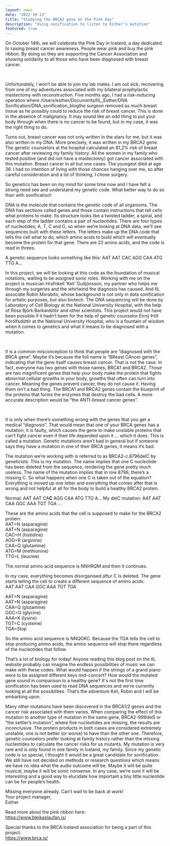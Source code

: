 ```yaml
---
layout: news
date: "2022-10-13"
title: "Studying the BRCA2 gene on the Pink Day"
description: "Using sonification to listen to Esther’s mutation"
featured: true
---
```


<script>
import CaptionedImage from "../../components/Images/CaptionedImage.svelte"
</script>

On October 14th, we will celebrate the Pink Day in Iceland, a day dedicated to raising breast cancer awareness. People wear pink and buy the pink ribbon. By doing so they are supporting the Cancer Association and showing solidarity to all those who have been diagnosed with breast cancer.

<br />

<CaptionedImage
src="news/esther_pink.jpg"
alt="A young woman standing in front of a pink shelving system in the laboratory"
caption="Esther Thorvalds at the Yellow Lab turned pink for the day"/>

Unfortunately, I won’t be able to join my lab mates. I am out sick, recovering from one of my adventures associated with my bilateral prophylactic mastectomy with reconstruction. Five months ago, I had a risk-reducing operation where /Users/esther/Documents/IIL_Esther/DNA Sonification/DNA_sonification_blogthe surgeon removed as much breast tissue as he possibly could to reduce the risk of breast cancer. This is done in the absence of malignancy. It may sound like an odd thing to put your body through when there is no cancer to be found, but in my case, it was the right thing to do. 

Turns out, breast cancer was not only written in the stars for me, but it was also written in my DNA. More precisely, it was written in my BRCA2 gene. The genetic counselors at the hospital calculated an 81,2% risk of breast cancer after reviewing my family history. All the women in my family who tested positive (and did not have a mastectomy) got cancer associated with this mutation. Breast cancer in all but one cases. The youngest died at age 36. I had no intention of living with those chances hanging over me, so after careful consideration and a lot of thinking, I chose surgery.

So genetics has been on my mind for some time now and I have felt a strong need see and understand my genetic code. What better way to do so than with sonification!

DNA is the molecule that contains the genetic code of all organisms. The DNA has sections called genes and those contain instructions that tell cells what proteins to make. Its structure looks like a twisted ladder, a spiral, and each step of the ladder contains a pair of nucleotides. There are four types of nucleotides; A, T, C and G, so when we’re looking at DNA data, we’ll see sequences built with these letters. The letters make up the DNA code that tells the cell what to do, which amino acids to build which will eventually become the protein for that gene. There are 22 amino acids, and the code is read in threes. 

A genetic sequence looks something like this:
AAT AAT CAC AGG CAA ATG TTG A...

In this project, we will be looking at this code as the foundation of musical notations, waiting to be assigned sonic roles. Working with me on the project is musician Hrafnkell ‘Keli’ Guðjónsson, my partner who helps me through my surgeries and the whirlwind the diagnosis has caused. And IIL associate Robin Morabito, whose background is not only in data sonification for artistic purposes, but also biotech. The DNA sequencing will be done by Laboratory of Cell Biology at the National University Hospital, with the help of Rósa Björk Barkardóttir and other scientists. This project would not have been possible if it hadn’t been for the help of genetic counselor Eirný Þöll Þórólfsdóttir at the National University Hospital, who is a fountain of wisdom when it comes to genetics and what it means to be diagnosed with a mutation.


<br />

<CaptionedImage
src="news/keli_pink_small.jpg"
alt="A young man with afro setting up a drum kit in a musical pink lit studio"
caption="Hrafnkell Örn Guðjónsson at Sundlaugin Studio, also turned pink for the day"/>

It is a common misconception to think that people are “diagnosed with the BRCA gene”. Maybe it’s because the full name is “BReast CAncer genes”, indicating that the gene itself causes breast cancer. That is not the case. In fact, everyone has two genes with those names, BRCA1 and BRCA2. Those are two magnificent genes that help your body make the protein that fights abnormal cellular growths in your body, growths that often can turn into cancer. Meaning the genes prevent cancer, they do not cause it. Having them isn’t a bad thing. The BRCA1 and BRCA2 genes contain the blueprint of the proteins that forms the enzymes that destroy the bad cells. A more accurate description would be “the ANTI-breast cancer genes”.

<br />

<CaptionedImage
src="news/robin_pink.jpg"
alt="A young person sitting in front of a laptop and a computer monitor by a pink desk filled with books and technical elements, on their hand is an electronic glove with loads of chords plugged in"
caption="Robin Morabito working hard on their sonification project this summer at the Yellow Lab – turned pink of course"/>

It is only when there’s something wrong with the genes that you get a medical “diagnosis”. That would mean that one of your BRCA genes has a mutation, it is faulty, which causes the gene to make unstable proteins that can’t fight cancer even if their life depended upon it … which it does. This is called a mutation. Genetic mutations aren’t bad in general but if someone says they have a mutation in one of their BRCA genes, it means it’s bad. 

The mutation we’re working with is referred to as BRCA2-c.8796delC by geneticists. This is my mutation. The name implies that one C nucleotide has been deleted from the sequence, rendering the gene pretty much useless. The name of the mutation implies that in row 8796, there’s a missing C. So what happens when one C is taken out of the equation? Everything is moved up one letter and everything that comes after that is wrong and not helpful at all for the body to build a healthy BRCA2 protein.

Normal: AAT AAT CA<b>C</b> AGG CAA ATG TTG A...
My delC mutation: AAT AAT CAA GGC AAA TGT TGA ...
<br />

These are the amino acids that the cell is supposed to make for the BRCA2 protein: <br />
AAT=N (asparagine)<br />
AAT=N (asparagine)<br />
CA<em>C</em>=H (histidine)<br />
AGG=R (arginine)<br />
CAA=Q (glutamine)<br />
ATG=M (methionine)<br />
TTG=L (leucine)<br />
 
The normal amino acid sequence is NNHRQM and then it continues. 
 
In my case, everything becomes disorganised aftur C is deleted. The gene starts telling the cell to create a different sequence of amino acids: <br />
AAT AAT CA<em>A GGC AAA TGT TGA</em>
 
AAT=N (asparagine)<br />
AAT=N (asparagine)<br />
CAA=Q (glutamine)<br />
GGC=G (glycine)<br />
AAA=K (lysine)<br />
TGT=C (cysteine)<br />
TGA=Stop<br />
 
So the amino acid sequence is NNQGKC. Because the TGA tells the cell to stop producing amino acids, the amino sequence will stop there regardless of the nucleotides that follow. 

That‘s a lot of biology for today! Anyone reading this blog post on the IIL website probably can imagine the endless possibilities of music we can make with these codes. What would happen if the strings of a grand piano were to be assigned different keys mid-concert? How would the mutated gene sound in comparison to a healthy gene? It's not the first time sonification has been used to read DNA sequences and we're currently looking at all the possiblities. That‘s the adventure Keli, Robin and I will be embarking upon.

Many other mutations have been discovered in the BRCA1/2 genes and the cancer risk associated with them varies. When comparing the effect of this mutation to another type of mutation in the same gene, BRCA2-999del5 or “the settler’s mutation”, where five nucleotides are missing, the results are inconclusive. The protein products in both cases are considered extremely unstable, one is not better (or worse) to have than the other one. Therefore, genetic counselors prefer looking at family history rather than the missing nucleotides to calculate the cancer risks for us mutants. My mutation is very rare and is only found in one family in Iceland, my family. Since my genetic code is so special, I thought it would be a great candidate for sonification. We still have not decided on methods or research questions which means we have no idea what the audio outcome will be. Maybe it will be quite musical, maybe it will be sonic nonsense. In any case, we’re sure it will be interesting and a good way to elucidate how important a tiny little nucleotide can be for people’s health.

Missing everyone already. Can’t wait to be back at work! <br />
Your project manager,<br />
Esther

Read more about the pink ribbon here:  <br />
https://www.bleikaslaufan.is/

Special thanks to the BRCA Iceland association for being a part of this project: <br />
https://www.brca.is/ 
